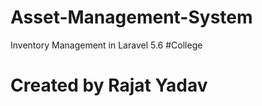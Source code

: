 # <b>Asset-Management-System</b>
Inventory Management in Laravel 5.6  #College
# Created by <b> Rajat Yadav</b>

